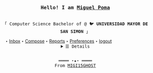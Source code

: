 <h3 align="center"><samp>Hello! I am <b><a rel="nofollow noopener noreferrer" target="_blank" href="https://kevincui.dev">Miguel Poma </a></b></samp></h3>
<p align="center"><br>
  <samp>
    「 Computer Science Bachelor of @ 🐦 <b>UNIVERSIDAD MAYOR DE SAN SIMON </b> 」<br>
   </samp>
</p>
<div style="display:inline;">
    <ul style="display: inline;">
        <li style="display: inline;">&#8227; <a href="" class="a_top_hypers"> Inbox</a></li>
        <li style="display: inline;">&#8227; <a href="" class="a_top_hypers"> Compose</a></li>
        <li style="display: inline;">&#8227; <a href="" class="a_top_hypers"> Reports</a></li>
        <li style="display: inline;">&#8227; <a href="" class="a_top_hypers"> Preferences</a></li>
        <li style="display: inline;">&#8227; <a href="" class="a_top_hypers"> logout</a></li>
    </ul>
</div>

<details align="center">
   <summary> <samp>&#9776; Details</samp></summary>
   <p align="center">
     <br>
      <a href="#" target="_blank"><img alt="Kotlin" src="https://img.shields.io/badge/Kotlin-7F52FF?style=for-the-badge&logo=Kotlin&logoColor=white"></a>
      <a href="#" target="_blank"><img alt="Flutter" src="https://img.shields.io/badge/Flutter-02569B?style=for-the-badge&logo=flutter&logoColor=white"></a>
      <a href="#" target="_blank"><img alt="Android" src="https://img.shields.io/badge/Android-3DDC84?style=for-the-badge&logo=android&logoColor=white"></a>
      <a href="#" target="_blank"><img alt="Spring" src="https://img.shields.io/badge/spring-%236DB33F.svg?style=for-the-badge&logo=spring&logoColor=white"></a>
     
  <br>
  </p>
</details>
<br>
<samp>
  <p align="center">
    ════ ⋆★⋆ ════<br>
    From <a href="https://github.com/migi15ghost">MIGI15GHOST</a>
  </p>
</samp>
